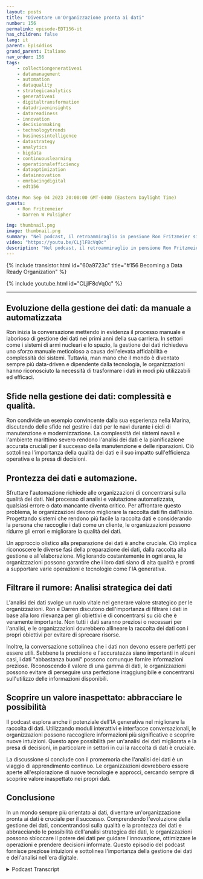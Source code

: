 ```yaml
---
layout: posts
title: "Diventare un'Organizzazione pronta ai dati"
number: 156
permalink: episode-EDT156-it
has_children: false
lang: it
parent: Episódios
grand_parent: Italiano
nav_order: 156
tags:
    - collectiongenerativeai
    - datamanagement
    - automation
    - dataquality
    - strategicanalytics
    - generativeai
    - digitaltransformation
    - datadriveninsights
    - datareadiness
    - innovation
    - decisionmaking
    - technologytrends
    - businessintelligence
    - datastrategy
    - analytics
    - bigdata
    - continuouslearning
    - operationalefficiency
    - dataoptimization
    - datainnovation
    - emrbacingdigital
    - edt156

date: Mon Sep 04 2023 20:00:00 GMT-0400 (Eastern Daylight Time)
guests:
    - Ron Fritzemeier
    - Darren W Pulsipher

img: thumbnail.png
image: thumbnail.png
summary: "Nel podcast, il retroammiraglio in pensione Ron Fritzmeier si unisce all'ospite Darren Pulsipher per discutere dell'importanza della gestione dei dati nel contesto dell'intelligenza artificiale generativa (AI). Con una formazione in ingegneria elettrica e un'ampia esperienza nel campo della cyber e della sicurezza informatica, Ron fornisce preziosi approfondimenti sul campo in continua evoluzione della gestione dei dati e sul suo ruolo critico nel successo organizzativo nell'era digitale."
video: "https://youtu.be/CLjlF8cVq0c"
description: "Nel podcast, il retroammiraglio in pensione Ron Fritzmeier si unisce all'ospite Darren Pulsipher per discutere dell'importanza della gestione dei dati nel contesto dell'intelligenza artificiale generativa (AI). Con una formazione in ingegneria elettrica e un'ampia esperienza nel campo della cyber e della sicurezza informatica, Ron fornisce preziosi approfondimenti sul campo in continua evoluzione della gestione dei dati e sul suo ruolo critico nel successo organizzativo nell'era digitale."
---
```


<div>
{% include transistor.html id="60a9723c" title="#156 Becoming a Data Ready Organization" %}

{% include youtube.html id="CLjlF8cVq0c" %}
</div>

---

## Evoluzione della gestione dei dati: da manuale a automatizzata

Ron inizia la conversazione mettendo in evidenza il processo manuale e laborioso di gestione dei dati nei primi anni della sua carriera. In settori come i sistemi di armi nucleari e lo spazio, la gestione dei dati richiedeva uno sforzo manuale meticoloso a causa dell'elevata affidabilità e complessità dei sistemi. Tuttavia, man mano che il mondo è diventato sempre più data-driven e dipendente dalla tecnologia, le organizzazioni hanno riconosciuto la necessità di trasformare i dati in modi più utilizzabili ed efficaci.

## Sfide nella gestione dei dati: complessità e qualità.

Ron condivide un esempio convincente dalla sua esperienza nella Marina, discutendo delle sfide nel gestire i dati per le navi durante i cicli di manutenzione e modernizzazione. La complessità dei sistemi navali e l'ambiente marittimo severo rendono l'analisi dei dati e la pianificazione accurata cruciali per il successo della manutenzione e delle riparazioni. Ciò sottolinea l'importanza della qualità dei dati e il suo impatto sull'efficienza operativa e la presa di decisioni.

## Prontezza dei dati e automazione.

Sfruttare l'automazione richiede alle organizzazioni di concentrarsi sulla qualità dei dati. Nel processo di analisi e valutazione automatizzata, qualsiasi errore o dato mancante diventa critico. Per affrontare questo problema, le organizzazioni devono migliorare la raccolta dati fin dall'inizio. Progettando sistemi che rendono più facile la raccolta dati e considerando la persona che raccoglie i dati come un cliente, le organizzazioni possono ridurre gli errori e migliorare la qualità dei dati.

Un approccio olistico alla preparazione dei dati è anche cruciale. Ciò implica riconoscere le diverse fasi della preparazione dei dati, dalla raccolta alla gestione e all'elaborazione. Migliorando costantemente in ogni area, le organizzazioni possono garantire che i loro dati siano di alta qualità e pronti a supportare varie operazioni e tecnologie come l'IA generativa.

## Filtrare il rumore: Analisi strategica dei dati

L'analisi dei dati svolge un ruolo vitale nel generare valore strategico per le organizzazioni. Ron e Darren discutono dell'importanza di filtrare i dati in base alla loro rilevanza per gli obiettivi e di concentrarsi su ciò che è veramente importante. Non tutti i dati saranno preziosi o necessari per l'analisi, e le organizzazioni dovrebbero allineare la raccolta dei dati con i propri obiettivi per evitare di sprecare risorse.

Inoltre, la conversazione sottolinea che i dati non devono essere perfetti per essere utili. Sebbene la precisione e l'accuratezza siano importanti in alcuni casi, i dati "abbastanza buoni" possono comunque fornire informazioni preziose. Riconoscendo il valore di una gamma di dati, le organizzazioni possono evitare di perseguire una perfezione irraggiungibile e concentrarsi sull'utilizzo delle informazioni disponibili.

## Scoprire un valore inaspettato: abbracciare le possibilità

Il podcast esplora anche il potenziale dell'IA generativa nel migliorare la raccolta di dati. Utilizzando moduli interattivi e interfacce conversazionali, le organizzazioni possono raccogliere informazioni più significative e scoprire nuove intuizioni. Questo apre possibilità per un'analisi dei dati migliorata e la presa di decisioni, in particolare in settori in cui la raccolta di dati è cruciale.

La discussione si conclude con il promemoria che l'analisi dei dati è un viaggio di apprendimento continuo. Le organizzazioni dovrebbero essere aperte all'esplorazione di nuove tecnologie e approcci, cercando sempre di scoprire valore inaspettato nei propri dati.

## Conclusione

In un mondo sempre più orientato ai dati, diventare un'organizzazione pronta ai dati è cruciale per il successo. Comprendendo l'evoluzione della gestione dei dati, concentrandosi sulla qualità e la prontezza dei dati e abbracciando le possibilità dell'analisi strategica dei dati, le organizzazioni possono sbloccare il potere dei dati per guidare l'innovazione, ottimizzare le operazioni e prendere decisioni informate. Questo episodio del podcast fornisce preziose intuizioni e sottolinea l'importanza della gestione dei dati e dell'analisi nell'era digitale.



<details>
<summary> Podcast Transcript </summary>

<p></p>

</details>
